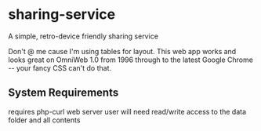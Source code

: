 # sharing-service
A simple, retro-device friendly sharing service

Don't @ me cause I'm using tables for layout. This web app works and looks great on OmniWeb 1.0 from 1996 through to the latest Google Chrome -- your fancy CSS can't do that.

## System Requirements
requires php-curl
web server user will need read/write access to the data folder and all contents